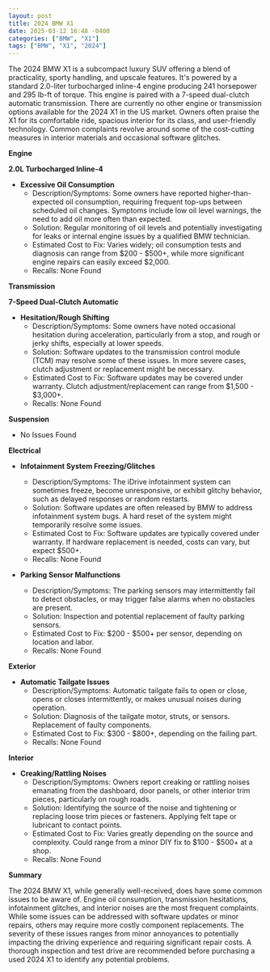 ```yaml
---
layout: post
title: 2024 BMW X1
date: 2025-03-12 16:48 -0400
categories: ["BMW", "X1"]
tags: ["BMW", "X1", "2024"]
---
```

The 2024 BMW X1 is a subcompact luxury SUV offering a blend of practicality, sporty handling, and upscale features. It's powered by a standard 2.0-liter turbocharged inline-4 engine producing 241 horsepower and 295 lb-ft of torque. This engine is paired with a 7-speed dual-clutch automatic transmission. There are currently no other engine or transmission options available for the 2024 X1 in the US market. Owners often praise the X1 for its comfortable ride, spacious interior for its class, and user-friendly technology. Common complaints revolve around some of the cost-cutting measures in interior materials and occasional software glitches.

**Engine**

**2.0L Turbocharged Inline-4**

*   **Excessive Oil Consumption**
    *   Description/Symptoms: Some owners have reported higher-than-expected oil consumption, requiring frequent top-ups between scheduled oil changes. Symptoms include low oil level warnings, the need to add oil more often than expected.
    *   Solution: Regular monitoring of oil levels and potentially investigating for leaks or internal engine issues by a qualified BMW technician.
    *   Estimated Cost to Fix: Varies widely; oil consumption tests and diagnosis can range from $200 - $500+, while more significant engine repairs can easily exceed $2,000.
    *   Recalls: None Found

**Transmission**

**7-Speed Dual-Clutch Automatic**

*   **Hesitation/Rough Shifting**
    *   Description/Symptoms: Some owners have noted occasional hesitation during acceleration, particularly from a stop, and rough or jerky shifts, especially at lower speeds.
    *   Solution: Software updates to the transmission control module (TCM) may resolve some of these issues. In more severe cases, clutch adjustment or replacement might be necessary.
    *   Estimated Cost to Fix: Software updates may be covered under warranty. Clutch adjustment/replacement can range from $1,500 - $3,000+.
    *   Recalls: None Found

**Suspension**

*   No Issues Found

**Electrical**

*   **Infotainment System Freezing/Glitches**
    *   Description/Symptoms: The iDrive infotainment system can sometimes freeze, become unresponsive, or exhibit glitchy behavior, such as delayed responses or random restarts.
    *   Solution: Software updates are often released by BMW to address infotainment system bugs. A hard reset of the system might temporarily resolve some issues.
    *   Estimated Cost to Fix: Software updates are typically covered under warranty. If hardware replacement is needed, costs can vary, but expect $500+.
    *   Recalls: None Found

*   **Parking Sensor Malfunctions**
    *   Description/Symptoms: The parking sensors may intermittently fail to detect obstacles, or may trigger false alarms when no obstacles are present.
    *   Solution: Inspection and potential replacement of faulty parking sensors.
    *   Estimated Cost to Fix: $200 - $500+ per sensor, depending on location and labor.
    *   Recalls: None Found

**Exterior**

*   **Automatic Tailgate Issues**
    *   Description/Symptoms: Automatic tailgate fails to open or close, opens or closes intermittently, or makes unusual noises during operation.
    *   Solution: Diagnosis of the tailgate motor, struts, or sensors. Replacement of faulty components.
    *   Estimated Cost to Fix: $300 - $800+, depending on the failing part.
    *   Recalls: None Found

**Interior**

*   **Creaking/Rattling Noises**
    *   Description/Symptoms: Owners report creaking or rattling noises emanating from the dashboard, door panels, or other interior trim pieces, particularly on rough roads.
    *   Solution: Identifying the source of the noise and tightening or replacing loose trim pieces or fasteners. Applying felt tape or lubricant to contact points.
    *   Estimated Cost to Fix: Varies greatly depending on the source and complexity. Could range from a minor DIY fix to $100 - $500+ at a shop.
    *   Recalls: None Found

**Summary**

The 2024 BMW X1, while generally well-received, does have some common issues to be aware of. Engine oil consumption, transmission hesitations, infotainment glitches, and interior noises are the most frequent complaints. While some issues can be addressed with software updates or minor repairs, others may require more costly component replacements. The severity of these issues ranges from minor annoyances to potentially impacting the driving experience and requiring significant repair costs. A thorough inspection and test drive are recommended before purchasing a used 2024 X1 to identify any potential problems.

